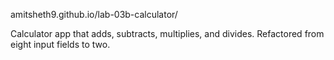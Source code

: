 amitsheth9.github.io/lab-03b-calculator/


Calculator app that adds, subtracts, multiplies, and divides. Refactored from eight input fields to two.